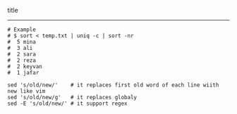 
title
___________________________________________________

	# Example
	# $ sort < temp.txt | uniq -c | sort -nr
	#  5 mina
	#  3 ali
	#  2 sara
	#  2 reza
	#  2 keyvan
	#  1 jafar

	sed 's/old/new/'    # it replaces first old word of each line wiith new like vim 
	sed 's/old/new/g'   # it replaces globaly
	sed -E 's/old/new/' # it support regex
